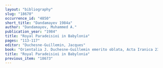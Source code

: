 ```yaml
---
layout: "bibliography"
slug: "18670"
occurrence_id: "4850"
short_title: "Dandamayev 1984a"
author: "Dandamayev, Muhammed A."
publication_year: "1984"
title: "Royal Paradeisioi in Babylonia"
pages: "113-117"
editor: "Duchesne-Guillemin, Jacques"
book: "Orientalia J. Duchesne-Guillemin emerito oblata, Acta Iranica 23, Deuxième série: Hommages et opera minora, Duchesne-Guillemin, Vol. IV (Leiden)"
title: "Royal Paradeisioi in Babylonia"
previous_item: "18673"
---
```

